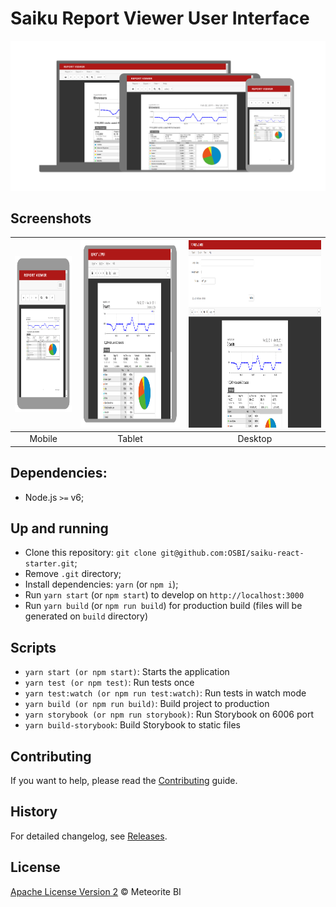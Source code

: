 # Saiku Report Viewer User Interface

![](./screenshots/demo-all.png)

## Screenshots

| <img height="250" width="200" src="./screenshots/demo-mobile.png"> | <img height="300" src="./screenshots/demo-tablet.png"> | <img height="300" src="./screenshots/demo-desktop.png"> |
| :---: | :---: | :---: |
| Mobile | Tablet | Desktop |

## Dependencies:

- Node.js `>=` v6;

## Up and running

- Clone this repository: `git clone git@github.com:OSBI/saiku-react-starter.git`;
- Remove `.git` directory;
- Install dependencies: `yarn` (or `npm i`);
- Run `yarn start` (or `npm start`) to develop on `http://localhost:3000`
- Run `yarn build` (or `npm run build`) for production build (files will be generated on `build` directory)

## Scripts

- `yarn start (or npm start)`: Starts the application
- `yarn test (or npm test)`: Run tests once
- `yarn test:watch (or npm run test:watch)`: Run tests in watch mode
- `yarn build (or npm run build)`: Build project to production
- `yarn storybook (or npm run storybook)`: Run Storybook on 6006 port
- `yarn build-storybook`: Build Storybook to static files

## Contributing

If you want to help, please read the [Contributing](https://github.com/OSBI/saiku-react-starter/blob/master/CONTRIBUTING.md) guide.

## History

For detailed changelog, see [Releases](https://github.com/OSBI/saiku-react-starter/releases).

## License

[Apache License Version 2](https://github.com/OSBI/saiku-react-starter/blob/master/LICENSE) © Meteorite BI
